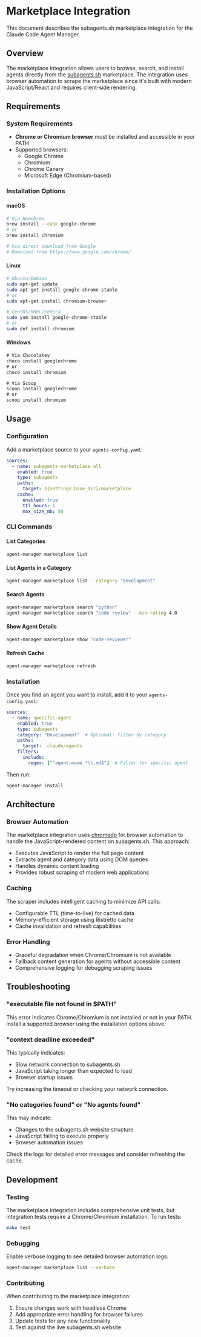 # Marketplace Integration

This document describes the subagents.sh marketplace integration for the Claude Code Agent Manager.

## Overview

The marketplace integration allows users to browse, search, and install agents directly from the [subagents.sh](https://subagents.sh) marketplace. The integration uses browser automation to scrape the marketplace since it's built with modern JavaScript/React and requires client-side rendering.

## Requirements

### System Requirements
- **Chrome or Chromium browser** must be installed and accessible in your PATH
- Supported browsers:
  - Google Chrome
  - Chromium
  - Chrome Canary
  - Microsoft Edge (Chromium-based)

### Installation Options

#### macOS
```bash
# Via Homebrew
brew install --cask google-chrome
# or
brew install chromium

# Via direct download from Google
# Download from https://www.google.com/chrome/
```

#### Linux
```bash
# Ubuntu/Debian
sudo apt-get update
sudo apt-get install google-chrome-stable
# or
sudo apt-get install chromium-browser

# CentOS/RHEL/Fedora
sudo yum install google-chrome-stable
# or
sudo dnf install chromium
```

#### Windows
```cmd
# Via Chocolatey
choco install googlechrome
# or
choco install chromium

# Via Scoop
scoop install googlechrome
# or
scoop install chromium
```

## Usage

### Configuration

Add a marketplace source to your `agents-config.yaml`:

```yaml
sources:
  - name: subagents-marketplace-all
    enabled: true
    type: subagents
    paths:
      target: ${settings.base_dir}/marketplace
    cache:
      enabled: true
      ttl_hours: 1
      max_size_mb: 50
```

### CLI Commands

#### List Categories
```bash
agent-manager marketplace list
```

#### List Agents in a Category
```bash
agent-manager marketplace list --category "Development"
```

#### Search Agents
```bash
agent-manager marketplace search "python"
agent-manager marketplace search "code review" --min-rating 4.0
```

#### Show Agent Details
```bash
agent-manager marketplace show "code-reviewer"
```

#### Refresh Cache
```bash
agent-manager marketplace refresh
```

### Installation

Once you find an agent you want to install, add it to your `agents-config.yaml`:

```yaml
sources:
  - name: specific-agent
    enabled: true
    type: subagents
    category: "Development"  # Optional: filter by category
    paths:
      target: .claude/agents
    filters:
      include:
        regex: ["^agent-name.*\\.md$"]  # Filter for specific agent
```

Then run:
```bash
agent-manager install
```

## Architecture

### Browser Automation
The marketplace integration uses [chromedp](https://github.com/chromedp/chromedp) for browser automation to handle the JavaScript-rendered content on subagents.sh. This approach:

- Executes JavaScript to render the full page content
- Extracts agent and category data using DOM queries
- Handles dynamic content loading
- Provides robust scraping of modern web applications

### Caching
The scraper includes intelligent caching to minimize API calls:
- Configurable TTL (time-to-live) for cached data
- Memory-efficient storage using Ristretto cache
- Cache invalidation and refresh capabilities

### Error Handling
- Graceful degradation when Chrome/Chromium is not available
- Fallback content generation for agents without accessible content
- Comprehensive logging for debugging scraping issues

## Troubleshooting

### "executable file not found in $PATH"
This error indicates Chrome/Chromium is not installed or not in your PATH. Install a supported browser using the installation options above.

### "context deadline exceeded"
This typically indicates:
- Slow network connection to subagents.sh
- JavaScript taking longer than expected to load
- Browser startup issues

Try increasing the timeout or checking your network connection.

### "No categories found" or "No agents found"
This may indicate:
- Changes to the subagents.sh website structure
- JavaScript failing to execute properly
- Browser automation issues

Check the logs for detailed error messages and consider refreshing the cache.

## Development

### Testing
The marketplace integration includes comprehensive unit tests, but integration tests require a Chrome/Chromium installation. To run tests:

```bash
make test
```

### Debugging
Enable verbose logging to see detailed browser automation logs:

```bash
agent-manager marketplace list --verbose
```

### Contributing
When contributing to the marketplace integration:

1. Ensure changes work with headless Chrome
2. Add appropriate error handling for browser failures
3. Update tests for any new functionality
4. Test against the live subagents.sh website